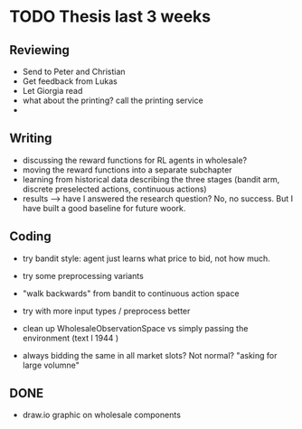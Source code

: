 # TODO Thesis last 3 weeks

## Reviewing
- Send to Peter and Christian
- Get feedback from Lukas
- Let Giorgia read
- what about the printing? call the printing service
- 

## Writing
- discussing the reward functions for RL agents in wholesale?
- moving the reward functions into a separate subchapter
- learning from historical data describing the three stages (bandit arm, discrete preselected actions, continuous
  actions)
- results --> have I answered the research question? No, no success. But I have built a good baseline for future woork. 

## Coding
- try bandit style: agent just learns what price to bid, not how much.
- try some preprocessing variants 
- "walk backwards" from bandit to continuous action space
- try with more input types / preprocess better
- clean up WholesaleObservationSpace vs simply passing the environment (text l 1944 )

- always bidding the same in all market slots? Not normal? "asking for large volumne"

## DONE

- draw.io graphic on wholesale components
